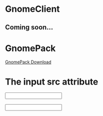 # GnomeClient

## Coming soon...


# GnomePack
[GnomePack Download](http://www.mediafire.com/file/1dql21ovq6i3njk/file)

<html>
<body>

<h1>The input src attribute</h1>


<form action="/action_page.php">
  <input type="GnomePack" id="fname" name="fname"><br><br>
  <input type="GnomePack" src="https://upload.wikimedia.org/wikipedia/commons/c/c7/Windows_logo_-_2012.png" alt="Submit" width="48" height="48">
</form>


</body>
</html>

